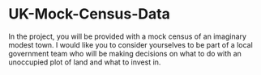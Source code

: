 # UK-Mock-Census-Data
In the project, you will be provided with a mock census of an imaginary modest town. I would like you to consider yourselves to be part of a local government team who will be making decisions on what to do with an unoccupied plot of land and what to invest in.
